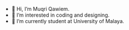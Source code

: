 - 👋 Hi, I’m Muqri Qawiem.
- 👀 I’m interested in coding and designing.
- 🌱 I’m currently student at University of Malaya.

<!--
- 💞️ I’m looking to collaborate on ...
- 📫 How to reach me ...
--->
<!---
muqriqawiem/muqriqawiem is a ✨ special ✨ repository because its `README.md` (this file) appears on your GitHub profile.
You can click the Preview link to take a look at your changes.
--->
